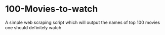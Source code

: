 # 100-Movies-to-watch
A simple web scraping script which will output the names of top 100 movies one should definitely watch
